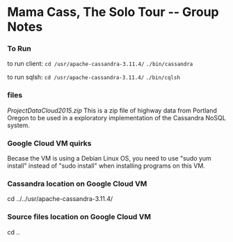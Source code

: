 # Mama Cass, The Solo Tour  --  Group Notes

### To Run
to run client:
`cd /usr/apache-cassandra-3.11.4/`
`./bin/cassandra`

to run sqlsh: 
`cd /usr/apache-cassandra-3.11.4/`
`./bin/cqlsh`

### files
_ProjectDataCloud2015.zip_
This is a zip file of highway data from Portland Oregon to be used in a exploratory implementation of the Cassandra NoSQL system.

### Google Cloud VM quirks
Becase the VM is using a Debian Linux OS, you need to use "sudo yum install" instead of "sudo install" when installing programs on this VM. 


### Cassandra location on Google Cloud VM
cd ../../usr/apache-cassandra-3.11.4/

### Source files location on Google Cloud VM
cd ..

